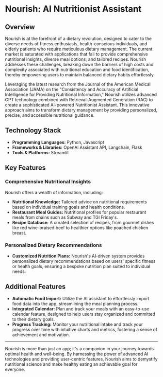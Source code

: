 # Nourish: AI Nutritionist Assistant

## Overview

Nourish is at the forefront of a dietary revolution, designed to cater to the diverse needs of fitness enthusiasts, health-conscious individuals, and elderly patients who require meticulous dietary management. The current market is saturated with applications that fail to provide comprehensive nutritional insights, diverse meal options, and tailored recipes. Nourish addresses these challenges, breaking down the barriers of high costs and complexity associated with nutritional education and food identification, thereby empowering users to maintain balanced dietary habits effortlessly.

Leveraging the latest research from the Journal of the American Medical Association (JAMA) on the "Consistency and Accuracy of Artificial Intelligence for Providing Nutritional Information," Nourish utilizes advanced GPT technology combined with Retrieval-Augmented Generation (RAG) to create a sophisticated AI-powered Nutritionist Assistant. This innovative approach aims to transform dietary management by providing personalized, precise, and accessible nutritional guidance.

## Technology Stack

- **Programming Languages:** Python, Javascript
- **Frameworks & Libraries:** OpenAI Assistant API, Langchain, Flask
- **Tools & Platforms:** Streamlit

## Key Features

### Comprehensive Nutritional Insights

Nourish offers a wealth of information, including:

- **Nutritional Knowledge:** Tailored advice on nutritional requirements based on individual training goals and health conditions.
- **Restaurant Meal Guides:** Nutritional profiles for popular restaurant meals from chains such as Subway and TGI Friday's.
- **Recipe Database:** A curated selection of recipes, from gourmet dishes like red wine-braised beef to healthier options like poached chicken breast.

### Personalized Dietary Recommendations

- **Customized Nutrition Plans:** Nourish's AI-driven system provides personalized dietary recommendations based on users' specific fitness or health goals, ensuring a bespoke nutrition plan suited to individual needs.

## Additional Features

- **Automatic Food Import:** Utilize the AI assistant to effortlessly import food data into the app, streamlining the meal planning process.
- **Integrated Calendar:** Plan and track your meals with an easy-to-use calendar feature, designed to help users stay organized and committed to their dietary goals.
- **Progress Tracking:** Monitor your nutritional intake and track your progress over time with intuitive charts and metrics, fostering a sense of achievement and motivation.

---

Nourish is more than just an app; it's a companion in your journey towards optimal health and well-being. By harnessing the power of advanced AI technologies and providing user-centric features, Nourish aims to demystify nutritional science and make healthy eating an achievable goal for everyone.
